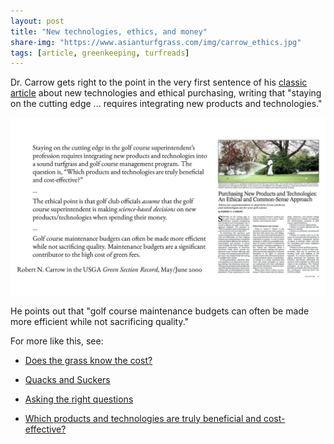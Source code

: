 ```yaml
---
layout: post
title: "New technologies, ethics, and money"
share-img: "https://www.asianturfgrass.com/img/carrow_ethics.jpg"
tags: [article, greenkeeping, turfreads]
---
```


Dr. Carrow gets right to the point in the very first sentence of his [classic article](http://gsrpdf.lib.msu.edu/ticpdf.py?file=/2000s/2000/000517.pdf) about new technologies and ethical purchasing, writing that "staying on the cutting edge ... requires integrating new products and technologies."

[![img ethical purchasing](/img/carrow_ethics.jpg)](http://gsrpdf.lib.msu.edu/ticpdf.py?file=/2000s/2000/000517.pdf)

He points out that "golf course maintenance budgets can often be made more efficient while not sacrificing quality."

For more like this, see:

* [Does the grass know the cost?](http://gsrpdf.lib.msu.edu/ticpdf.py?file=/2010s/2010/100532.pdf) 

* [Quacks and Suckers](https://www.asianturfgrass.com/2020-02-24-quacks-and-suckers/)

* [Asking the right questions](https://www.asianturfgrass.com/2020-02-26-asking-the-right-questions/)

* [Which products and technologies are truly beneficial and cost-effective?](https://www.blog.asianturfgrass.com/2016/02/which-products-and-technologies-are-truly-beneficial-and-cost-effective-1.html)

